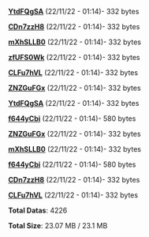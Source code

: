 [**YtdFQgSA**](/data/YtdFQgSA.txt) (22/11/22 - 01:14)- 332 bytes

[**CDn7zzH8**](/data/CDn7zzH8.txt) (22/11/22 - 01:14)- 332 bytes

[**mXhSLLB0**](/data/mXhSLLB0.txt) (22/11/22 - 01:14)- 332 bytes

[**zfUFS0Wk**](/data/zfUFS0Wk.txt) (22/11/22 - 01:14)- 332 bytes

[**CLFu7hVL**](/data/CLFu7hVL.txt) (22/11/22 - 01:14)- 332 bytes

[**ZNZGuFGx**](/data/ZNZGuFGx.txt) (22/11/22 - 01:14)- 332 bytes

[**YtdFQgSA**](/data/YtdFQgSA.txt) (22/11/22 - 01:14)- 332 bytes

[**f644yCbi**](/data/f644yCbi.txt) (22/11/22 - 01:14)- 580 bytes

[**ZNZGuFGx**](/data/ZNZGuFGx.txt) (22/11/22 - 01:14)- 332 bytes

[**mXhSLLB0**](/data/mXhSLLB0.txt) (22/11/22 - 01:14)- 332 bytes

[**f644yCbi**](/data/f644yCbi.txt) (22/11/22 - 01:14)- 580 bytes

[**CDn7zzH8**](/data/CDn7zzH8.txt) (22/11/22 - 01:14)- 332 bytes

[**CLFu7hVL**](/data/CLFu7hVL.txt) (22/11/22 - 01:14)- 332 bytes

**Total Datas**: 4226

**Total Size**: 23.07 MB / 23.1 MB